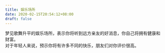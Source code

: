 ```yaml
---
title: 娱乐场所
date: 2020-02-15T20:54:12+08:00
draft: false
---
```


梦见歌舞升平的娱乐场所，表示你将听到远方亲友的好消息，你自己将拥有健康和财富。<br>
对于年轻人来说，预示你将有许多不同的快乐，朋友们对你评价很高。<br>
